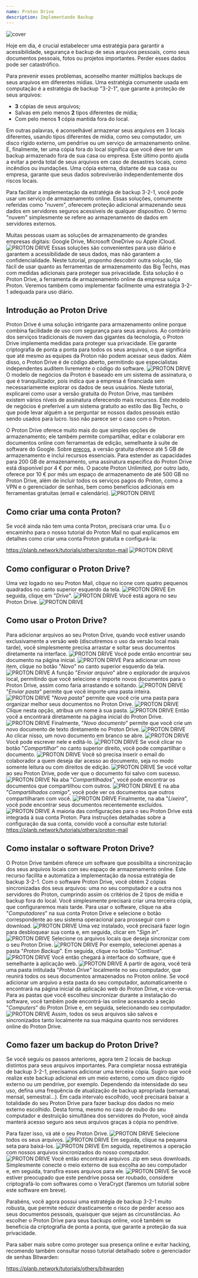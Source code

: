 ```yaml
---
name: Proton Drive
description: Implementando Backup
---
```

![cover](assets/cover.webp)

Hoje em dia, é crucial estabelecer uma estratégia para garantir a acessibilidade, segurança e backup de seus arquivos pessoais, como seus documentos pessoais, fotos ou projetos importantes. Perder esses dados pode ser catastrófico.

Para prevenir esses problemas, aconselho manter múltiplos backups de seus arquivos em diferentes mídias. Uma estratégia comumente usada em computação é a estratégia de backup "3-2-1", que garante a proteção de seus arquivos:
- **3** cópias de seus arquivos;
- Salvas em pelo menos **2** tipos diferentes de mídia;
- Com pelo menos **1** cópia mantida fora do local.

Em outras palavras, é aconselhável armazenar seus arquivos em 3 locais diferentes, usando tipos diferentes de mídia, como seu computador, um disco rígido externo, um pendrive ou um serviço de armazenamento online. E, finalmente, ter uma cópia fora do local significa que você deve ter um backup armazenado fora de sua casa ou empresa. Este último ponto ajuda a evitar a perda total de seus arquivos em caso de desastres locais, como incêndios ou inundações. Uma cópia externa, distante de sua casa ou empresa, garante que seus dados sobreviverão independentemente dos riscos locais.

Para facilitar a implementação da estratégia de backup 3-2-1, você pode usar um serviço de armazenamento online. Essas soluções, comumente referidas como "nuvem", oferecem proteção adicional armazenando seus dados em servidores seguros acessíveis de qualquer dispositivo. O termo "nuvem" simplesmente se refere ao armazenamento de dados em servidores externos.

Muitas pessoas usam as soluções de armazenamento de grandes empresas digitais: Google Drive, Microsoft OneDrive ou Apple iCloud.
![PROTON DRIVE](assets/notext/01.webp)
Essas soluções são convenientes para uso diário e garantem a acessibilidade de seus dados, mas não garantem a confidencialidade. Neste tutorial, proponho descobrir outra solução, tão fácil de usar quanto as ferramentas de armazenamento das Big Techs, mas com medidas adicionais para proteger sua privacidade. Esta solução é o Proton Drive, a ferramenta de armazenamento online da empresa suíça Proton. Veremos também como implementar facilmente uma estratégia 3-2-1 adequada para uso diário.

## Introdução ao Proton Drive
Proton Drive é uma solução intrigante para armazenamento online porque combina facilidade de uso com segurança para seus arquivos. Ao contrário dos serviços tradicionais de nuvem das gigantes da tecnologia, o Proton Drive implementa medidas para proteger sua privacidade. Ele garante criptografia de ponta a ponta para todos os seus arquivos, o que significa que até mesmo as equipes da Proton não podem acessar seus dados. Além disso, o Proton Drive é de código aberto, permitindo que especialistas independentes auditem livremente o código do software.
![PROTON DRIVE](assets/notext/02.webp)
O modelo de negócios da Proton é baseado em um sistema de assinatura, o que é tranquilizador, pois indica que a empresa é financiada sem necessariamente explorar os dados de seus usuários. Neste tutorial, explicarei como usar a versão gratuita do Proton Drive, mas também existem vários níveis de assinatura oferecendo mais recursos. Este modelo de negócios é preferível a um sistema gratuito ao estilo das Big Techs, o que pode levar alguém a se perguntar se nossos dados pessoais estão sendo usados para lucro. Isso não parece ser o caso com o Proton.

O Proton Drive oferece muito mais do que simples opções de armazenamento; ele também permite compartilhar, editar e colaborar em documentos online com ferramentas de edição, semelhante à suíte de software do Google.
Sobre [preços](https://proton.me/pricing), a versão gratuita oferece até 5 GB de armazenamento e inclui recursos essenciais. Para estender as capacidades para 200 GB de armazenamento, uma assinatura específica do Proton Drive está disponível por 4 € por mês. O pacote Proton Unlimited, por outro lado, oferece por 10 € por mês um espaço de armazenamento de até 500 GB no Proton Drive, além de incluir todos os serviços pagos do Proton, como a VPN e o gerenciador de senhas, bem como benefícios adicionais em ferramentas gratuitas (email e calendário). ![PROTON DRIVE](assets/notext/03.webp)
## Como criar uma conta Proton?

Se você ainda não tem uma conta Proton, precisará criar uma. Eu o encaminho para o nosso tutorial do Proton Mail no qual explicamos em detalhes como criar uma conta Proton gratuita e configurá-la:

https://planb.network/tutorials/others/proton-mail
![PROTON DRIVE](assets/notext/04.webp)
## Como configurar o Proton Drive?

Uma vez logado no seu Proton Mail, clique no ícone com quatro pequenos quadrados no canto superior esquerdo da tela.
![PROTON DRIVE](assets/notext/05.webp)
Em seguida, clique em "*Drive*".
![PROTON DRIVE](assets/notext/06.webp)
Você está agora no seu Proton Drive.
![PROTON DRIVE](assets/notext/07.webp)
## Como usar o Proton Drive?
Para adicionar arquivos ao seu Proton Drive, quando você estiver usando exclusivamente a versão web (discutiremos o uso da versão local mais tarde), você simplesmente precisa arrastar e soltar seus documentos diretamente na interface. ![PROTON DRIVE](assets/notext/08.webp) Você pode então encontrar seu documento na página inicial. ![PROTON DRIVE](assets/notext/09.webp) Para adicionar um novo item, clique no botão "*Novo*" no canto superior esquerdo da tela. ![PROTON DRIVE](assets/notext/10.webp) A função "*Enviar arquivo*" abre o explorador de arquivos local, permitindo que você selecione e importe novos documentos para o Proton Drive, assim como faria arrastando e soltando. ![PROTON DRIVE](assets/notext/11.webp) "*Enviar pasta*" permite que você importe uma pasta inteira. ![PROTON DRIVE](assets/notext/12.webp) "*Nova pasta*" permite que você crie uma pasta para organizar melhor seus documentos no Proton Drive. ![PROTON DRIVE](assets/notext/13.webp) Clique nesta opção, atribua um nome à sua pasta. ![PROTON DRIVE](assets/notext/14.webp) Então você a encontrará diretamente na página inicial do Proton Drive. ![PROTON DRIVE](assets/notext/15.webp) Finalmente, "*Novo documento*" permite que você crie um novo documento de texto diretamente no Proton Drive. ![PROTON DRIVE](assets/notext/16.webp) Ao clicar nisso, um novo documento em branco se abre. ![PROTON DRIVE](assets/notext/17.webp) Você pode escrever nele e editá-lo. ![PROTON DRIVE](assets/notext/18.webp) Se você clicar no botão "*Compartilhar*" no canto superior direito, você pode compartilhar o documento. ![PROTON DRIVE](assets/notext/19.webp) Você só precisa inserir o email do colaborador a quem deseja dar acesso ao documento, seja no modo somente leitura ou com direitos de edição. ![PROTON DRIVE](assets/notext/20.webp) Se você voltar ao seu Proton Drive, pode ver que o documento foi salvo com sucesso. ![PROTON DRIVE](assets/notext/21.webp) Na aba "*Compartilhados*", você pode encontrar os documentos que compartilhou com outros. ![PROTON DRIVE](assets/notext/22.webp) E na aba "*Compartilhados comigo*", você pode ver os documentos que outros compartilharam com você. ![PROTON DRIVE](assets/notext/23.webp) Finalmente, na aba "*Lixeira*", você pode encontrar seus documentos recentemente excluídos. ![PROTON DRIVE](assets/notext/24.webp) A maioria das configurações para o seu Proton Drive está integrada à sua conta Proton. Para instruções detalhadas sobre a configuração da sua conta, convido você a consultar este tutorial:
https://planb.network/tutorials/others/proton-mail

## Como instalar o software Proton Drive?
O Proton Drive também oferece um software que possibilita a sincronização dos seus arquivos locais com seu espaço de armazenamento online. Este recurso facilita e automatiza a implementação da nossa estratégia de backup 3-2-1. Com o software Proton Drive, você obtém 2 cópias sincronizadas dos seus arquivos: uma no seu computador e a outra nos servidores do Proton, cumprindo assim os critérios de 2 tipos de mídia e backup fora do local. Você simplesmente precisará criar uma terceira cópia, que configuraremos mais tarde.
Para usar o software, clique na aba "*Computadores*" na sua conta Proton Drive e selecione o botão correspondente ao seu sistema operacional para prosseguir com o download.
![PROTON DRIVE](assets/notext/25.webp) Uma vez instalado, você precisará fazer login para desbloquear sua conta e, em seguida, clicar em "*Sign in*".
![PROTON DRIVE](assets/notext/26.webp)
Selecione os arquivos locais que deseja sincronizar com o seu Proton Drive.
![PROTON DRIVE](assets/notext/27.webp)
Por exemplo, selecionei apenas a pasta "*Proton Backup*". Em seguida, clique no botão "*Continue*".
![PROTON DRIVE](assets/notext/28.webp)
Você então chegará à interface do software, que é semelhante à aplicação web.
![PROTON DRIVE](assets/notext/29.webp)
A partir de agora, você terá uma pasta intitulada "*Proton Drive*" localmente no seu computador, que reunirá todos os seus documentos armazenados no Proton online. Se você adicionar um arquivo a esta pasta do seu computador, automaticamente o encontrará na página inicial da aplicação web do Proton Drive, e vice-versa. Para as pastas que você escolheu sincronizar durante a instalação do software, você também pode encontrá-las online acessando a seção "*Computers*" do Proton Drive e, em seguida, selecionando seu computador.
![PROTON DRIVE](assets/notext/30.webp)
Assim, todos os seus arquivos são salvos e sincronizados tanto localmente na sua máquina quanto nos servidores online do Proton Drive.

## Como fazer um backup do Proton Drive?

Se você seguiu os passos anteriores, agora tem 2 locais de backup distintos para seus arquivos importantes. Para completar nossa estratégia de backup 3-2-1, precisamos adicionar uma terceira cópia.
Sugiro que você realize este backup adicional em um meio externo, como um disco rígido externo ou um pendrive, por exemplo. Dependendo da intensidade do seu uso, defina uma frequência de atualização de backup apropriada (semanal, mensal, semestral...). Em cada intervalo escolhido, você precisará baixar a totalidade do seu Proton Drive para fazer backup dos dados no meio externo escolhido. Desta forma, mesmo no caso de roubo do seu computador e destruição simultânea dos servidores do Proton, você ainda manterá acesso seguro aos seus arquivos graças à cópia no pendrive.

Para fazer isso, vá até o seu Proton Drive.
![PROTON DRIVE](assets/notext/31.webp)
Selecione todos os seus arquivos.
![PROTON DRIVE](assets/notext/32.webp)
Em seguida, clique na pequena seta para baixá-los.
![PROTON DRIVE](assets/notext/33.webp)
Em seguida, repetiremos a operação com nossos arquivos sincronizados do nosso computador.
![PROTON DRIVE](assets/notext/34.webp)
Você então encontrará arquivos .zip em seus downloads. Simplesmente conecte o meio externo de sua escolha ao seu computador e, em seguida, transfira esses arquivos para ele.
![PROTON DRIVE](assets/notext/35.webp)
Se você estiver preocupado que este pendrive possa ser roubado, considere criptografá-lo com softwares como o VeraCrypt (faremos um tutorial sobre este software em breve).

Parabéns, você agora possui uma estratégia de backup 3-2-1 muito robusta, que permite reduzir drasticamente o risco de perder acesso aos seus documentos pessoais, quaisquer que sejam as circunstâncias. Ao escolher o Proton Drive para seus backups online, você também se beneficia da criptografia de ponta a ponta, que garante a proteção da sua privacidade.

Para saber mais sobre como proteger sua presença online e evitar hacking, recomendo também consultar nosso tutorial detalhado sobre o gerenciador de senhas Bitwarden:

https://planb.network/tutorials/others/bitwarden